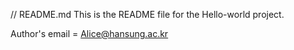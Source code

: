 // README.md
This is the README file for the Hello-world project.

Author's email = Alice@hansung.ac.kr

